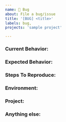 ```yaml
---
name: 🐞 Bug
about: File a bug/issue
title: '[BUG] <title>'
labels: bug,
projects: 'sample project'

---
```


<!--
Note: Please search to see if an issue already exists for the bug you encountered.
-->

### Current Behavior:
<!-- A concise description of what you're experiencing. -->

### Expected Behavior:
<!-- A concise description of what you expected to happen. -->

### Steps To Reproduce:
<!--
Example: steps to reproduce the behavior:
1. In this environment...
1. With this config...
1. Run '...'
1. See error...
-->

### Environment:
<!--
Example:
- OS: Ubuntu 20.04
- Node: 13.14.0
- npm: 7.6.3
-->

### Project:
<!--
Please specify the project and column where this issue should be added.
Example:
- Project: "Development"
- Column: "To Do"
-->

### Anything else:
<!--
Links? References? Anything that will give us more context about the issue that you are encountering!
-->
